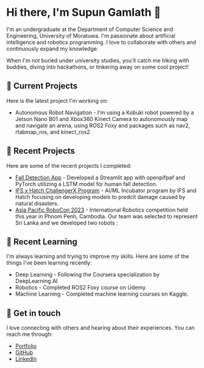 # Hi there, I'm Supun Gamlath 👋
I'm an undergraduate at the Department of Computer Science and Engineering, University of Moratuwa. I'm passionate about artificial intelligence and robotics programming. I love to collaborate with others and continuously expand my knowledge. 

When I'm not buried under university studies, you'll catch me hiking with buddies, diving into hackathons, or tinkering away on some cool project!

## 🔭 Current Projects
Here is the latest project I'm working on:

* Autonomous Robot Navigation - I'm using a Kobuki robot powered by a Jetson Nano B01 and Xbox360 Kinect Camera to autonomously map and navigate an arena, using ROS2 Foxy and packages such as nav2, rtabmap_ros, and kinect_ros2.

## 🚀 Recent Projects
Here are some of the recent projects I completed:

* [Fall Detection App](https://fall-detection.streamlit.app/) - Developed a Streamlit app with openpifpaf and PyTorch utilizing a LSTM model for human fall detection.
* [IFS x Hatch ChallengerX Program](https://ifs-challengerx.hatch.lk/) - AI/ML Incubator program by IFS and Hatch focusing on developing models to predcit damage caused by natural disasters.
* [Asia Pacific RoboCon 2023](https://www.aburobocon2023.com/) - International Robotics competition held this year in Phnom Penh, Cambodia. Our team was selected to represent Sri Lanka and we developed two robots : 

## 🌱 Recent Learning
I'm always learning and trying to improve my skills. Here are some of the things I've been learning recently:

* Deep Learning - Following the Coursera specialization by DeepLearning.AI
* Robotics - Completed ROS2 Foxy course on Udemy. 
* Machine Learning - Completed machine learning courses on Kaggle.

## 💬 Get in touch
I love connecting with others and hearing about their experiences. You can reach me through:

* [Portfolio](https://supungamlath.github.io)
* [GitHub](https://github.com/supungamlath)
* [LinkedIn](https://www.linkedin.com/in/supungamlath)
